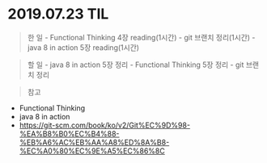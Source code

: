 # 2019.07.23 TIL
> 한 일
    - Functional Thinking 4장 reading(1시간)
    - git 브랜치 정리(1시간)
    - java 8 in action 5장 reading(1시간)

> 할 일
    - java 8 in action 5장 정리
    - Functional Thinking 5장 정리
    - git 브랜치 정리
  
> 참고 
- Functional Thinking
- java 8 in action
- https://git-scm.com/book/ko/v2/Git%EC%9D%98-%EA%B8%B0%EC%B4%88-%EB%A6%AC%EB%AA%A8%ED%8A%B8-%EC%A0%80%EC%9E%A5%EC%86%8C
